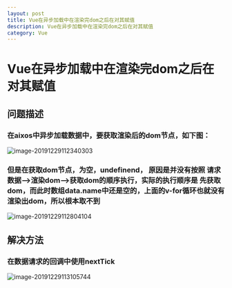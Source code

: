 ```yaml
---
layout: post
title: Vue在异步加载中在渲染完dom之后在对其赋值
description: Vue在异步加载中在渲染完dom之后在对其赋值
category: Vue
---
```




# Vue在异步加载中在渲染完dom之后在对其赋值



## 问题描述

### 在aixos中异步加载数据中，要获取渲染后的dom节点，如下图：

![image-20191229112340303](C:\Users\StevenJack\AppData\Roaming\Typora\typora-user-images\image-20191229112340303.png)

### 但是在获取dom节点，为空，undefinend， 原因是并没有按照 请求数据—>渲染dom—>获取dom的顺序执行，实际的执行顺序是 先获取dom，而此时数组data.name中还是空的，上面的v-for循环也就没有渲染出dom，所以根本取不到 

![image-20191229112804104](C:\Users\StevenJack\AppData\Roaming\Typora\typora-user-images\image-20191229112804104.png)



## 解决方法

###  在数据请求的回调中使用nextTick

![image-20191229113105744](C:\Users\StevenJack\AppData\Roaming\Typora\typora-user-images\image-20191229113105744.png)

